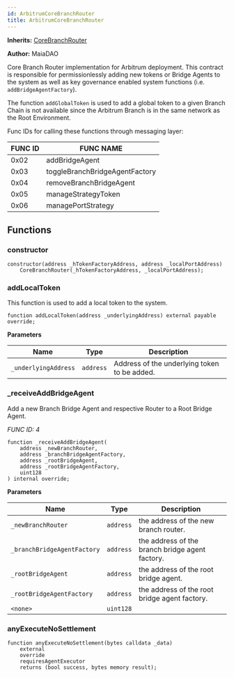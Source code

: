 ```yaml
---
id: ArbitrumCoreBranchRouter
title: ArbitrumCoreBranchRouter
---
```


**Inherits:**
[CoreBranchRouter](./CoreBranchRouter)

**Author:**
MaiaDAO

Core Branch Router implementation for Arbitrum deployment.
This contract is responsible for permissionlessly adding new
tokens or Bridge Agents to the system as well as key governance
enabled system functions (i.e. `addBridgeAgentFactory`).

The function `addGlobalToken` is used to add a global token to a
given Branch Chain is not available since the Arbitrum Branch is
in the same network as the Root Environment.

Func IDs for calling these functions through messaging layer:

| FUNC ID | FUNC NAME                      |
| ------- | ------------------------------ |
| 0x02    | addBridgeAgent                 |
| 0x03    | toggleBranchBridgeAgentFactory |
| 0x04    | removeBranchBridgeAgent        |
| 0x05    | manageStrategyToken            |
| 0x06    | managePortStrategy             |

## Functions

### constructor

```solidity
constructor(address _hTokenFactoryAddress, address _localPortAddress)
    CoreBranchRouter(_hTokenFactoryAddress, _localPortAddress);
```

### addLocalToken

This function is used to add a local token to the system.

```solidity
function addLocalToken(address _underlyingAddress) external payable override;
```

**Parameters**

| Name                 | Type      | Description                                  |
| -------------------- | --------- | -------------------------------------------- |
| `_underlyingAddress` | `address` | Address of the underlying token to be added. |

### \_receiveAddBridgeAgent

Add a new Branch Bridge Agent and respective Router to a Root Bridge Agent.

_FUNC ID: 4_

```solidity
function _receiveAddBridgeAgent(
    address _newBranchRouter,
    address _branchBridgeAgentFactory,
    address _rootBridgeAgent,
    address _rootBridgeAgentFactory,
    uint128
) internal override;
```

**Parameters**

| Name                        | Type      | Description                                     |
| --------------------------- | --------- | ----------------------------------------------- |
| `_newBranchRouter`          | `address` | the address of the new branch router.           |
| `_branchBridgeAgentFactory` | `address` | the address of the branch bridge agent factory. |
| `_rootBridgeAgent`          | `address` | the address of the root bridge agent.           |
| `_rootBridgeAgentFactory`   | `address` | the address of the root bridge agent factory.   |
| `<none>`                    | `uint128` |                                                 |

### anyExecuteNoSettlement

```solidity
function anyExecuteNoSettlement(bytes calldata _data)
    external
    override
    requiresAgentExecutor
    returns (bool success, bytes memory result);
```
